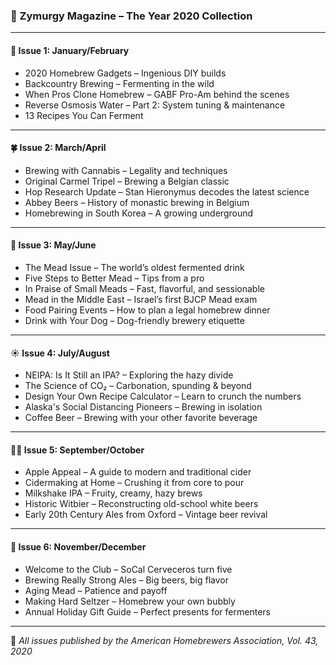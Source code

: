 ### 🍻 Zymurgy Magazine – The Year 2020 Collection

---

#### 🧊 **Issue 1: January/February**
- 2020 Homebrew Gadgets – Ingenious DIY builds
- Backcountry Brewing – Fermenting in the wild
- When Pros Clone Homebrew – GABF Pro-Am behind the scenes
- Reverse Osmosis Water – Part 2: System tuning & maintenance
- 13 Recipes You Can Ferment

---

#### 🍀 **Issue 2: March/April**
- Brewing with Cannabis – Legality and techniques
- Original Carmel Tripel – Brewing a Belgian classic
- Hop Research Update – Stan Hieronymus decodes the latest science
- Abbey Beers – History of monastic brewing in Belgium
- Homebrewing in South Korea – A growing underground

---

#### 🍯 **Issue 3: May/June**
- The Mead Issue – The world’s oldest fermented drink
- Five Steps to Better Mead – Tips from a pro
- In Praise of Small Meads – Fast, flavorful, and sessionable
- Mead in the Middle East – Israel’s first BJCP Mead exam
- Food Pairing Events – How to plan a legal homebrew dinner
- Drink with Your Dog – Dog-friendly brewery etiquette

---

#### ☀️ **Issue 4: July/August**
- NEIPA: Is It Still an IPA? – Exploring the hazy divide
- The Science of CO₂ – Carbonation, spunding & beyond
- Design Your Own Recipe Calculator – Learn to crunch the numbers
- Alaska's Social Distancing Pioneers – Brewing in isolation
- Coffee Beer – Brewing with your other favorite beverage

---

#### 🧙‍♂️ **Issue 5: September/October**
- Apple Appeal – A guide to modern and traditional cider
- Cidermaking at Home – Crushing it from core to pour
- Milkshake IPA – Fruity, creamy, hazy brews
- Historic Witbier – Reconstructing old-school white beers
- Early 20th Century Ales from Oxford – Vintage beer revival

---

#### 🧪 **Issue 6: November/December**
- Welcome to the Club – SoCal Cerveceros turn five
- Brewing Really Strong Ales – Big beers, big flavor
- Aging Mead – Patience and payoff
- Making Hard Seltzer – Homebrew your own bubbly
- Annual Holiday Gift Guide – Perfect presents for fermenters

---

🍺 *All issues published by the American Homebrewers Association, Vol. 43, 2020*
